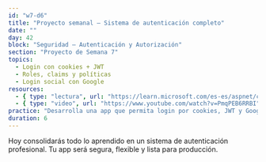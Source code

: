```yaml
---
id: "w7-d6"
title: "Proyecto semanal – Sistema de autenticación completo"
date: ""
day: 42
block: "Seguridad – Autenticación y Autorización"
section: "Proyecto de Semana 7"
topics:
  - Login con cookies + JWT
  - Roles, claims y políticas
  - Login social con Google
resources:
  - { type: "lectura", url: "https://learn.microsoft.com/es-es/aspnet/core/security/authentication/" }
  - { type: "video", url: "https://www.youtube.com/watch?v=PmqPEB6RRBI" }
practice: "Desarrolla una app que permita login por cookies, JWT y Google, con autorización por roles y claims."
duration: 6
---
```


Hoy consolidarás todo lo aprendido en un sistema de autenticación profesional. Tu app será segura, flexible y lista para producción.
